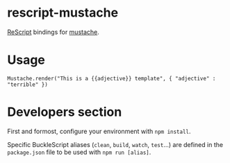 # rescript-mustache

[ReScript](https://rescript-lang.org) bindings for [mustache](https://github.com/janl/mustache.js).

# Usage

```reasonml
Mustache.render("This is a {{adjective}} template", { "adjective" : "terrible" })
```

# Developers section

First and formost, configure your environment with `npm install`.

Specific BuckleScript aliases (`clean`, `build`, `watch`, `test`...) are defined
in the `package.json` file to be used with `npm run [alias]`.
